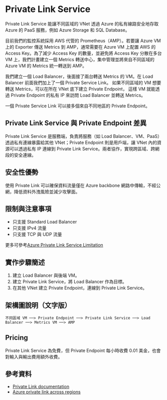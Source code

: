 # Private Link Service

Private Link Service 能讓不同區域的 VNet 透過 Azure 的私有線路安全地存取 Azure 的 PaaS 服務，例如 Azure Storage 和 SQL Database。

目前我們的監控系統採用 AWS 代管的 Prometheus（AMP）。若要讓 Azure VM 上的 Exporter 傳送 Metrics 到 AMP，通常需要在 Azure VM 上配置 AWS 的 Access Key。為了減少 Access Key 的數量，並避免將 Access Key 分散在多台 VM 上，我們計畫建立一個 Metrics 轉送中心，集中管理並將來自不同區域的 Azure VM 的 Metrics 統一轉送到 AMP。

我們建立一個 Load Balancer，後面接了兩台轉送 Metrics 的 VM。在 Load Balancer 前面我們加上了一個 Private Service Link。
如果不同區域的 VM 想要轉送 Metrics，可以在所在 VNet 底下建立 Private Endpoint，
這樣 VM 就能透過 Private Endpoint 的私有 IP 來訪問 Load Balancer 並轉送 Metrics。

一個 Private Service Link 可以接多個來自不同地區的 Private Endpoint。

## Private Link Service 與 Private Endpoint 差異

Private Link Service 是服務端，負責將服務（如 Load Balancer、VM、PaaS）透過私有連線暴露給其他 VNet；Private Endpoint 則是用戶端，讓 VNet 內的資源可以透過私有 IP 連線到 Private Link Service。兩者協作，實現跨區域、跨網段的安全連線。

## 安全性優勢

使用 Private Link 可以確保資料流量僅在 Azure backbone 網路中傳輸，不經公網，降低資料外洩風險並減少攻擊面。

## 限制與注意事項

- 只支援 Standard Load Balancer
- 只支援 IPv4 流量
- 只支援 TCP 與 UDP 流量

更多可參考[Azure Private Link Service Limitation](https://learn.microsoft.com/en-us/azure/private-link/private-link-service-overview#limitations)

## 實作步驟簡述

1. 建立 Load Balancer 與後端 VM。
2. 建立 Private Link Service，將 Load Balancer 作為目標。
3. 在其他 VNet 建立 Private Endpoint，連線到 Private Link Service。

## 架構圖說明（文字版）

```
不同區域 VM ──> Private Endpoint ──> Private Link Service ──> Load Balancer ──> Metrics VM ──> AMP
```

## Pricing

Private Link Service 為免費，但 Private Endpoint 每小時收費 0.01 美金，也會對輸入與輸出費用額外收費。

## 參考資料

- [Private Link documentation](https://learn.microsoft.com/en-us/azure/private-link/)
- [Azure private link across regions](https://learn.microsoft.com/en-us/answers/questions/622662/azure-private-link-across-regions)
